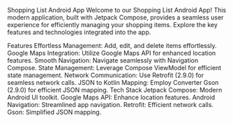 Shopping List Android App
Welcome to our Shopping List Android App! This modern application, built with Jetpack Compose, provides a seamless user experience for efficiently managing your shopping items. Explore the key features and technologies integrated into the app.

Features
Effortless Management: Add, edit, and delete items effortlessly.
Google Maps Integration: Utilize Google Maps API for enhanced location features.
Smooth Navigation: Navigate seamlessly with Navigation Compose.
State Management: Leverage Compose ViewModel for efficient state management.
Network Communication: Use Retrofit (2.9.0) for seamless network calls.
JSON to Kotlin Mapping: Employ Converter Gson (2.9.0) for efficient JSON mapping.
Tech Stack
Jetpack Compose: Modern Android UI toolkit.
Google Maps API: Enhance location features.
Android Navigation: Streamlined app navigation.
Retrofit: Efficient network calls.
Gson: Simplified JSON mapping.

